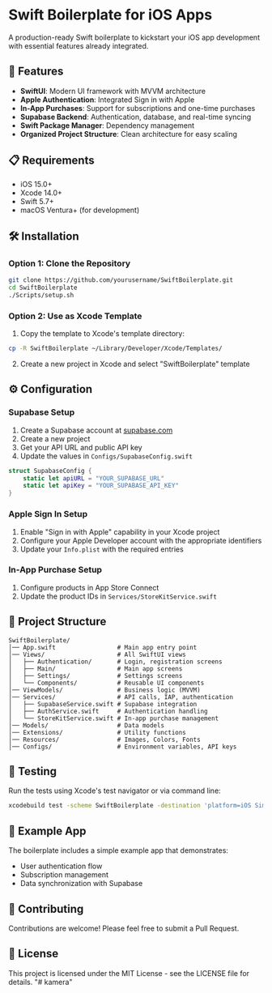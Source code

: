 # Swift Boilerplate for iOS Apps

A production-ready Swift boilerplate to kickstart your iOS app development with essential features already integrated.

## 🚀 Features

- **SwiftUI**: Modern UI framework with MVVM architecture
- **Apple Authentication**: Integrated Sign in with Apple
- **In-App Purchases**: Support for subscriptions and one-time purchases
- **Supabase Backend**: Authentication, database, and real-time syncing
- **Swift Package Manager**: Dependency management
- **Organized Project Structure**: Clean architecture for easy scaling

## 📋 Requirements

- iOS 15.0+
- Xcode 14.0+
- Swift 5.7+
- macOS Ventura+ (for development)

## 🛠️ Installation

### Option 1: Clone the Repository

```bash
git clone https://github.com/yourusername/SwiftBoilerplate.git
cd SwiftBoilerplate
./Scripts/setup.sh
```

### Option 2: Use as Xcode Template

1. Copy the template to Xcode's template directory:

```bash
cp -R SwiftBoilerplate ~/Library/Developer/Xcode/Templates/
```

2. Create a new project in Xcode and select "SwiftBoilerplate" template

## ⚙️ Configuration

### Supabase Setup

1. Create a Supabase account at [supabase.com](https://supabase.com)
2. Create a new project
3. Get your API URL and public API key
4. Update the values in `Configs/SupabaseConfig.swift`

```swift
struct SupabaseConfig {
    static let apiURL = "YOUR_SUPABASE_URL"
    static let apiKey = "YOUR_SUPABASE_API_KEY"
}
```

### Apple Sign In Setup

1. Enable "Sign in with Apple" capability in your Xcode project
2. Configure your Apple Developer account with the appropriate identifiers
3. Update your `Info.plist` with the required entries

### In-App Purchase Setup

1. Configure products in App Store Connect
2. Update the product IDs in `Services/StoreKitService.swift`

## 📂 Project Structure

```
SwiftBoilerplate/
│── App.swift                 # Main app entry point
│── Views/                    # All SwiftUI views
│   ├── Authentication/       # Login, registration screens
│   ├── Main/                 # Main app screens
│   ├── Settings/             # Settings screens
│   └── Components/           # Reusable UI components
│── ViewModels/               # Business logic (MVVM)
│── Services/                 # API calls, IAP, authentication
│   ├── SupabaseService.swift # Supabase integration
│   ├── AuthService.swift     # Authentication handling
│   └── StoreKitService.swift # In-app purchase management
│── Models/                   # Data models
│── Extensions/               # Utility functions
│── Resources/                # Images, Colors, Fonts
│── Configs/                  # Environment variables, API keys
```

## 🧪 Testing

Run the tests using Xcode's test navigator or via command line:

```bash
xcodebuild test -scheme SwiftBoilerplate -destination 'platform=iOS Simulator,name=iPhone 14'
```

## 📱 Example App

The boilerplate includes a simple example app that demonstrates:

- User authentication flow
- Subscription management
- Data synchronization with Supabase

## 🤝 Contributing

Contributions are welcome! Please feel free to submit a Pull Request.

## 📄 License

This project is licensed under the MIT License - see the LICENSE file for details.
"# kamera" 
